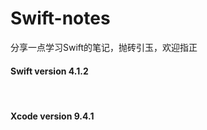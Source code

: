 # Swift-notes
分享一点学习Swift的笔记，抛砖引玉，欢迎指正</br>
<h4>Swift version 4.1.2</h4></br>
<h4>Xcode version 9.4.1</h4>
